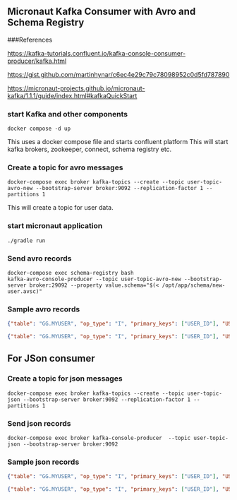 ## Micronaut Kafka Consumer with Avro and Schema Registry

###References

https://kafka-tutorials.confluent.io/kafka-console-consumer-producer/kafka.html

https://gist.github.com/martinhynar/c6ec4e29c79c78098952c0d5fd787890

https://micronaut-projects.github.io/micronaut-kafka/1.1.1/guide/index.html#kafkaQuickStart




### start Kafka and other components
```shell
docker compose -d up
```
This uses a docker compose file and starts confluent platform
This will start kafka brokers, zookeeper, connect, schema registry etc.

### Create a topic for avro messages
```shell
docker-compose exec broker kafka-topics --create --topic user-topic-avro-new --bootstrap-server broker:9092 --replication-factor 1 --partitions 1

```
This will create a topic for user data.

### start micronaut application
```shell
./gradle run
```

### Send avro records
```shell
docker-compose exec schema-registry bash
kafka-avro-console-producer --topic user-topic-avro-new --bootstrap-server broker:29092 --property value.schema="$(< /opt/app/schema/new-user.avsc)"
```

### Sample avro records
```json
{"table": "GG.MYUSER", "op_type": "I", "primary_keys": ["USER_ID"], "USER_ID": 1, "NAME": "Sujit", "AGE": 22, "CITY": "PUNE"}
```

```json
{"table": "GG.MYUSER", "op_type": "I", "primary_keys": ["USER_ID"], "USER_ID": 2, "NAME": "Will", "AGE": 32, "CITY": "Mumbai"}
```

## For JSon consumer
### Create a topic for json messages
```shell
docker-compose exec broker kafka-topics --create --topic user-topic-json --bootstrap-server broker:9092 --replication-factor 1 --partitions 1

```

### Send json records
```shell
docker-compose exec broker kafka-console-producer  --topic user-topic-json --bootstrap-server broker:9092
```
### Sample json records
```json
{"table": "GG.MYUSER", "op_type": "I", "primary_keys": ["USER_ID"], "USER_ID": 1, "NAME": "Sujit", "AGE": 22, "CITY": "PUNE"}
```

```json
{"table": "GG.MYUSER", "op_type": "I", "primary_keys": ["USER_ID"], "USER_ID": 2, "NAME": "Will", "AGE": 32, "CITY": "Mumbai"}
```
